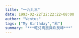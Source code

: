 ```yaml
---
title: "一九九三"
date: 1993-02-22T22:22:22+08:00
author: "Ventus"
tags: ["My Birthday","易"]
summary: "***乾兑离震巽坎艮坤***"
---
```


